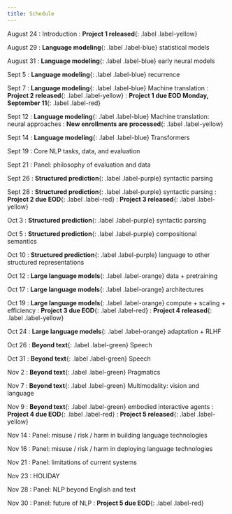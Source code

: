 ```yaml
---
title: Schedule
---
```


August 24
: Introduction
: **Project 1 released**{: .label .label-yellow}

August 29
: **Language modeling**{: .label .label-blue} statistical models

August 31
: **Language modeling**{: .label .label-blue} early neural models

Sept 5
: **Language modeling**{: .label .label-blue} recurrence 

Sept 7
: **Language modeling**{: .label .label-blue} Machine translation 
: **Project 2 released**{: .label .label-yellow}
: **Project 1 due EOD Monday, September 11**{: .label .label-red}

Sept 12
: **Language modeling**{: .label .label-blue} Machine translation: neural approaches 
: **New enrollments are processed**{: .label .label-yellow}

Sept 14
: **Language modeling**{: .label .label-blue} Transformers

Sept 19
: Core NLP tasks, data, and evaluation

Sept 21
: Panel: philosophy of evaluation and data

Sept 26
: **Structured prediction**{: .label .label-purple} syntactic parsing

Sept 28
: **Structured prediction**{: .label .label-purple} syntactic parsing 
: **Project 2 due EOD**{: .label .label-red}
: **Project 3 released**{: .label .label-yellow}

Oct 3
: **Structured prediction**{: .label .label-purple} syntactic parsing

Oct 5
: **Structured prediction**{: .label .label-purple} compositional semantics

Oct 10
: **Structured prediction**{: .label .label-purple} language to other structured representations

Oct 12
: **Large language models**{: .label .label-orange} data + pretraining

Oct 17
: **Large language models**{: .label .label-orange} architectures

Oct 19
: **Large language models**{: .label .label-orange} compute + scaling + efficiency 
: **Project 3 due EOD**{: .label .label-red}
: **Project 4 released**{: .label .label-yellow}

Oct 24
: **Large language models**{: .label .label-orange} adaptation + RLHF

Oct 26
: **Beyond text**{: .label .label-green} Speech

Oct 31
: **Beyond text**{: .label .label-green} Speech

Nov 2
: **Beyond text**{: .label .label-green} Pragmatics

Nov 7
: **Beyond text**{: .label .label-green} Multimodality: vision and language

Nov 9
: **Beyond text**{: .label .label-green} embodied interactive agents 
: **Project 4 due EOD**{: .label .label-red}
: **Project 5 released**{: .label .label-yellow}

Nov 14
: Panel: misuse / risk / harm in building language technologies

Nov 16
: Panel: misuse / risk / harm in deploying language technologies

Nov 21
: Panel: limitations of current systems

Nov 23
: HOLIDAY

Nov 28
: Panel: NLP beyond English and text

Nov 30
: Panel: future of NLP 
: **Project 5 due EOD**{: .label .label-red}
